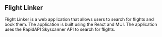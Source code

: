 ## Flight Linker

Flight Linker is a web application that allows users to search for flights and book them. The application is built using the React and MUI. The application uses the RapidAPI Skyscanner API to search for flights.